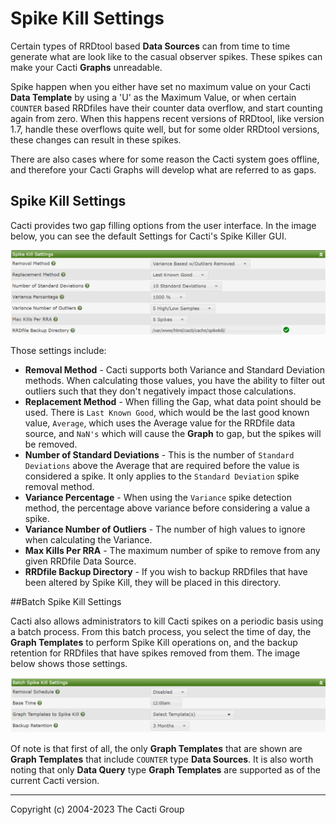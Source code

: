 # Spike Kill Settings

Certain types of RRDtool based **Data Sources** can from time
to time generate what are look like to the casual observer
spikes.  These spikes can make your Cacti **Graphs** unreadable.

Spike happen when you either have set no maximum value on your
Cacti **Data Template** by using a 'U' as the Maximum Value,
or when certain `COUNTER` based RRDfiles have their counter data
overflow, and start counting again from zero.  When this happens
recent versions of RRDtool, like version 1.7, handle these
overflows quite well, but for some older RRDtool versions, these
changes can result in these spikes.

There are also cases where for some reason the Cacti system goes
offline, and therefore your Cacti Graphs will develop what are
referred to as gaps.

## Spike Kill Settings

Cacti provides two gap filling options
from the user interface.  In the image below, you can see
the default Settings for Cacti's Spike Killer GUI.

![Settings Spike Kill](images/settings-spikekill.png)

Those settings include:

- **Removal Method** - Cacti supports both Variance and Standard
  Deviation methods.  When calculating those values, you have the
  ability to filter out outliers such that they don't negatively
  impact those calculations.
- **Replacement Method** - When filling the Gap, what data point
  should be used.  There is `Last Known Good`, which would be
  the last good known value, `Average`, which uses the Average
  value for the RRDfile data source, and `NaN's` which will cause
  the **Graph** to gap, but the spikes will be removed.
- **Number of Standard Deviations** - This is the number of
  `Standard Deviations` above the Average that are required
  before the value is considered a spike.  It only applies to
  the `Standard Deviation` spike removal method.
- **Variance Percentage** - When using the `Variance` spike
  detection method, the percentage above variance before
  considering a value a spike.
- **Variance Number of Outliers** - The number of high values
  to ignore when calculating the Variance.
- **Max Kills Per RRA** - The maximum number of spike to remove
  from any given RRDfile Data Source.
- **RRDfile Backup Directory** - If you wish to backup RRDfiles
  that have been altered by Spike Kill, they will be placed in
  this directory.

##Batch Spike Kill Settings

Cacti also allows administrators to kill Cacti spikes on a periodic
basis using a batch process.  From this batch process, you select
the time of day, the **Graph Templates** to perform Spike Kill operations
on, and the backup retention for RRDfiles that have spikes removed from
them.  The image below shows those settings.

![Settings Spike Kill Batch](images/settings-spikekill-batch.png)

Of note is that first of all, the only **Graph Templates** that are
shown are **Graph Templates** that include `COUNTER` type **Data Sources**.
It is also worth noting that only **Data Query** type **Graph Templates**
are supported as of the current Cacti version.

---
<copy>Copyright (c) 2004-2023 The Cacti Group</copy>
